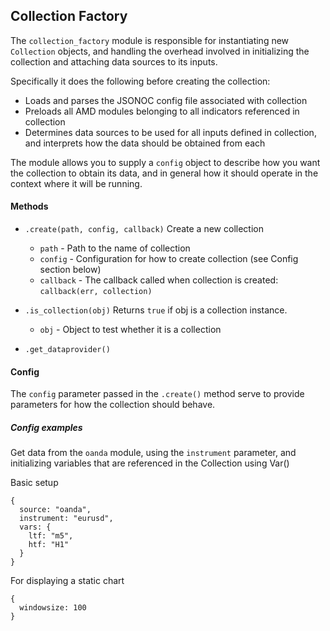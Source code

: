 ## Collection Factory

The `collection_factory` module is responsible for instantiating new `Collection` objects, and handling the overhead involved in initializing the collection and attaching data sources to its inputs.  

Specifically it does the following before creating the collection:

- Loads and parses the JSONOC config file associated with collection
- Preloads all AMD modules belonging to all indicators referenced in collection 
- Determines data sources to be used for all inputs defined in collection, and interprets how the data should be obtained from each

The module allows you to supply a `config` object to describe how you want the collection to obtain its data, and in general how it should operate in the context where it will be running.

#### Methods

- `.create(path, config, callback)`
  Create a new collection
    - `path` - Path to the name of collection
    - `config` - Configuration for how to create collection (see Config section below)
    - `callback` - The callback called when collection is created: `callback(err, collection)`

- `.is_collection(obj)`
  Returns `true` if obj is a collection instance.
    - `obj` - Object to test whether it is a collection

- `.get_dataprovider()`

#### Config

The `config` parameter passed in the `.create()` method serve to provide parameters for how the collection should behave.   

##### Config examples

Get data from the `oanda` module, using the `instrument` parameter, and initializing variables that are referenced in the Collection using Var()

Basic setup
```
{
  source: "oanda",
  instrument: "eurusd",
  vars: {
    ltf: "m5",
    htf: "H1"
  }
}
```

For displaying a static chart
```
{
  windowsize: 100
}
```
